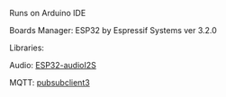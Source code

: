 Runs on Arduino IDE

Boards Manager: ESP32 by Espressif Systems ver 3.2.0

Libraries:

Audio: [ESP32-audioI2S](https://github.com/schreibfaul1/ESP32-audioI2S)

MQTT: [pubsubclient3](https://github.com/hmueller01/pubsubclient3)